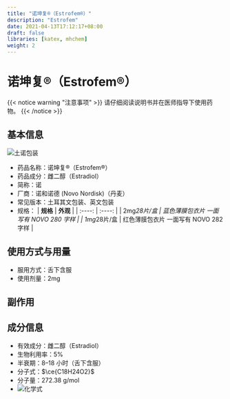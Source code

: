 ```yaml
---
title: "诺坤复®（Estrofem®）"
description: "Estrofem"
date: 2021-04-13T17:12:17+08:00
draft: false
libraries: [katex, mhchem]
weight: 2
---
```


# 诺坤复®（Estrofem®）

{{< notice warning "注意事项" >}}
请仔细阅读说明书并在医师指导下使用药物。
{{< /notice >}}


## 基本信息

![土诺包装](/images/Estrofem.png)

- 药品名称：诺坤复®（Estrofem®）
- 药品成分：雌二醇（Estradiol）
- 简称：诺
- 厂商：诺和诺德 (Novo Nordisk)（丹麦）
- 常见版本：土耳其文包装、英文包装
- 规格：
| **规格** |  **外观** |
| :----: | :----: | 
| 2mg*28片/盒 | 蓝色薄膜包衣片 一面写有 NOVO 280 字样 |
| 1mg*28片/盒 | 红色薄膜包衣片 一面写有 NOVO 282 字样 |


## 使用方式与用量
- 服用方式：舌下含服
- 使用剂量：2mg

## 副作用

## 成分信息

- 有效成分：雌二醇（Estradiol）
- 生物利用率：5%
- 半衰期：8–18 小时（舌下含服）
- 分子式：$\ce{C18H24O2}$
- 分子量：272.38 g/mol
- ![化学式](/images/Estradiol.png)
